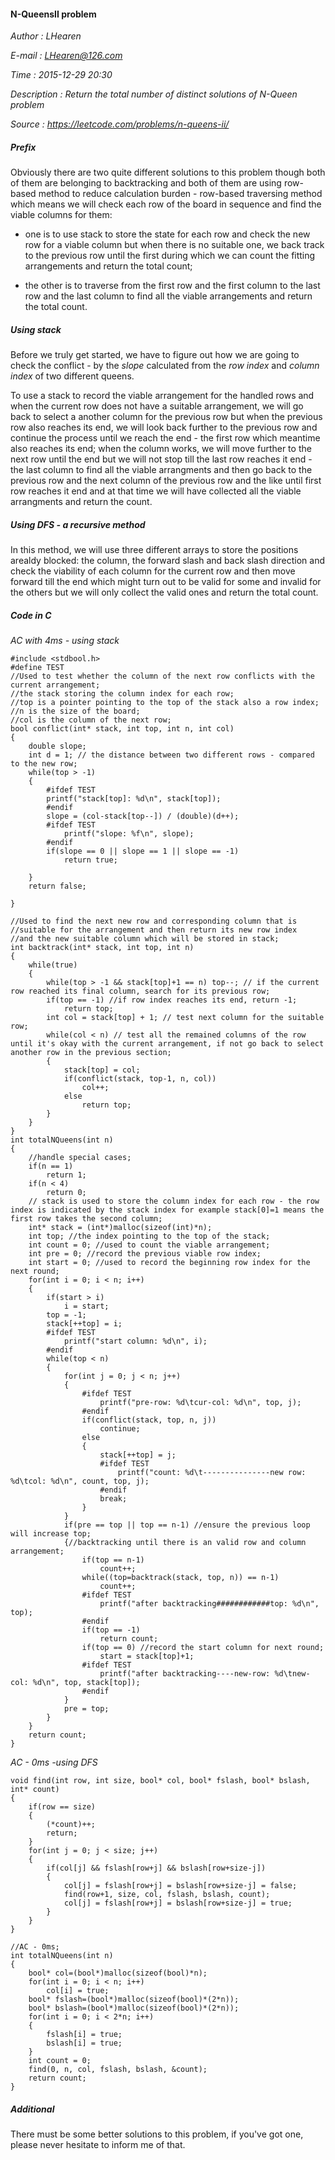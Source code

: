 #### N-QueensII problem

*Author      : LHearen*

*E-mail      : LHearen@126.com*

*Time        : 2015-12-29 20:30*

*Description : Return the total number of distinct solutions of N-Queen problem*

*Source      : https://leetcode.com/problems/n-queens-ii/*

##### Prefix 
Obviously there are two quite different solutions to this problem though both of them are belonging to backtracking and both of them are using row-based method to reduce calculation burden - row-based traversing method which means we will check each row of the board in sequence and find the viable columns for them:
* one is to use stack to store the state for each row and check the new row for a viable column but when there is no suitable one, we back track to the previous row until the first during which we can count the fitting arrangements and return the total count;

* the other is to traverse from the first row and the first column to the last row and the last column to find all the viable arrangements and return the total count.

##### Using stack
Before we truly get started, we have to figure out how we are going to check the conflict - by the *slope* calculated from the *row index* and *column index* of two different queens.

To use a stack to record the viable arrangement for the handled rows and when the current row does not have a suitable arrangement, we will go back to select a another column for the previous row but when the previous row also reaches its end, we will look back further to the previous row and continue the process until we reach the end - the first row which meantime also reaches its end; when the column works, we will move further to the next row until the end but we will not stop till the last row reaches it end - the last column to find all the viable arrangments and then go back to the previous row and the next column of the previous row and the like until first row reaches it end and at that time we will have collected all the viable arrangments and return the count.

##### Using DFS - a recursive method
In this method, we will use three different arrays to store the positions arealdy blocked: the column, the forward slash and back slash direction and check the viability of each column for the current row and then move forward till the end which might turn out to be valid for some and invalid for the others but we will only collect the valid ones and return the total count.


##### Code in C
*AC with 4ms - using stack*
```
#include <stdbool.h>
#define TEST
//Used to test whether the column of the next row conflicts with the current arrangement;
//the stack storing the column index for each row;
//top is a pointer pointing to the top of the stack also a row index;
//n is the size of the board;
//col is the column of the next row;
bool conflict(int* stack, int top, int n, int col)
{
    double slope;
    int d = 1; // the distance between two different rows - compared to the new row;
    while(top > -1)
    {
        #ifdef TEST
        printf("stack[top]: %d\n", stack[top]);
        #endif
        slope = (col-stack[top--]) / (double)(d++);
        #ifdef TEST
            printf("slope: %f\n", slope);
        #endif
        if(slope == 0 || slope == 1 || slope == -1)
            return true;
    
    }
    return false;

}

//Used to find the next new row and corresponding column that is 
//suitable for the arrangement and then return its new row index
//and the new suitable column which will be stored in stack;
int backtrack(int* stack, int top, int n)
{
    while(true)
    {
        while(top > -1 && stack[top]+1 == n) top--; // if the current row reached its final column, search for its previous row;
        if(top == -1) //if row index reaches its end, return -1;
            return top;
        int col = stack[top] + 1; // test next column for the suitable row;
        while(col < n) // test all the remained columns of the row until it's okay with the current arrangement, if not go back to select another row in the previous section;
        {
            stack[top] = col;
            if(conflict(stack, top-1, n, col))
                col++;
            else
                return top;
        }
    }
}
int totalNQueens(int n)
{
    //handle special cases;
    if(n == 1)
        return 1;
    if(n < 4)
        return 0;
    // stack is used to store the column index for each row - the row index is indicated by the stack index for example stack[0]=1 means the first row takes the second column;
    int* stack = (int*)malloc(sizeof(int)*n);
    int top; //the index pointing to the top of the stack; 
    int count = 0; //used to count the viable arrangement;
    int pre = 0; //record the previous viable row index;
    int start = 0; //used to record the beginning row index for the next round;
    for(int i = 0; i < n; i++)
    {
        if(start > i)
            i = start;
        top = -1;
        stack[++top] = i;
        #ifdef TEST
            printf("start column: %d\n", i);
        #endif
        while(top < n)
        {
            for(int j = 0; j < n; j++)
            {
                #ifdef TEST
                    printf("pre-row: %d\tcur-col: %d\n", top, j);
                #endif
                if(conflict(stack, top, n, j))
                    continue;
                else
                {
                    stack[++top] = j;
                    #ifdef TEST
                        printf("count: %d\t---------------new row: %d\tcol: %d\n", count, top, j);
                    #endif
                    break;
                }
            }
            if(pre == top || top == n-1) //ensure the previous loop will increase top;
            {//backtracking until there is an valid row and column arrangement;
                if(top == n-1)
                    count++;
                while((top=backtrack(stack, top, n)) == n-1)
                    count++;
                #ifdef TEST
                    printf("after backtracking############top: %d\n", top);
                #endif
                if(top == -1)
                    return count;
                if(top == 0) //record the start column for next round;
                    start = stack[top]+1;
                #ifdef TEST
                    printf("after backtracking----new-row: %d\tnew-col: %d\n", top, stack[top]);
                #endif
            }
            pre = top;
        }
    }
    return count;
}
```

*AC - 0ms -using DFS*
```
void find(int row, int size, bool* col, bool* fslash, bool* bslash, int* count)
{
    if(row == size)
    {
        (*count)++;
        return;
    }
    for(int j = 0; j < size; j++)
    {
        if(col[j] && fslash[row+j] && bslash[row+size-j])
        {
            col[j] = fslash[row+j] = bslash[row+size-j] = false;
            find(row+1, size, col, fslash, bslash, count);
            col[j] = fslash[row+j] = bslash[row+size-j] = true;
        }
    }
}

//AC - 0ms;
int totalNQueens(int n)
{
    bool* col=(bool*)malloc(sizeof(bool)*n);
    for(int i = 0; i < n; i++)
        col[i] = true;
    bool* fslash=(bool*)malloc(sizeof(bool)*(2*n));
    bool* bslash=(bool*)malloc(sizeof(bool)*(2*n));
    for(int i = 0; i < 2*n; i++)
    {
        fslash[i] = true;
        bslash[i] = true;
    }
    int count = 0;
    find(0, n, col, fslash, bslash, &count);
    return count;
}
```

##### Additional
There must be some better solutions to this problem, if you've got one, please never hesitate to inform me of that.

